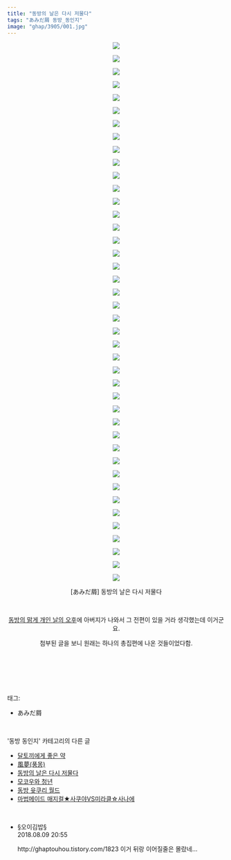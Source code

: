 ```yaml
---
title: "동방의 날은 다시 저물다"
tags: "あみだ屑 동방_동인지"
image: "ghap/3905/001.jpg"
---
```

<div class="article">
<p style="text-align: center; clear: none; float: none;"><img src="{{ site.nasurl }}/ghap/3905/001.jpg"/></p>
<p style="text-align: center; clear: none; float: none;"><img src="{{ site.nasurl }}/ghap/3905/002.jpg"/></p>
<p style="text-align: center; clear: none; float: none;"><img src="{{ site.nasurl }}/ghap/3905/003.jpg"/></p>
<p style="text-align: center; clear: none; float: none;"><img src="{{ site.nasurl }}/ghap/3905/004.jpg"/></p>
<p style="text-align: center; clear: none; float: none;"><img src="{{ site.nasurl }}/ghap/3905/005.jpg"/></p>
<p style="text-align: center; clear: none; float: none;"><img src="{{ site.nasurl }}/ghap/3905/006.jpg"/></p>
<p style="text-align: center; clear: none; float: none;"><img src="{{ site.nasurl }}/ghap/3905/007.jpg"/></p>
<p style="text-align: center; clear: none; float: none;"><img src="{{ site.nasurl }}/ghap/3905/008.jpg"/></p>
<p style="text-align: center; clear: none; float: none;"><img src="{{ site.nasurl }}/ghap/3905/009.jpg"/></p>
<p style="text-align: center; clear: none; float: none;"><img src="{{ site.nasurl }}/ghap/3905/010.jpg"/></p>
<p style="text-align: center; clear: none; float: none;"><img src="{{ site.nasurl }}/ghap/3905/011.jpg"/></p>
<p style="text-align: center; clear: none; float: none;"><img src="{{ site.nasurl }}/ghap/3905/012.jpg"/></p>
<p style="text-align: center; clear: none; float: none;"><img src="{{ site.nasurl }}/ghap/3905/013.jpg"/></p>
<p style="text-align: center; clear: none; float: none;"><img src="{{ site.nasurl }}/ghap/3905/014.jpg"/></p>
<p style="text-align: center; clear: none; float: none;"><img src="{{ site.nasurl }}/ghap/3905/015.jpg"/></p>
<p style="text-align: center; clear: none; float: none;"><img src="{{ site.nasurl }}/ghap/3905/016.jpg"/></p>
<p style="text-align: center; clear: none; float: none;"><img src="{{ site.nasurl }}/ghap/3905/017.jpg"/></p>
<p style="text-align: center; clear: none; float: none;"><img src="{{ site.nasurl }}/ghap/3905/018.jpg"/></p>
<p style="text-align: center; clear: none; float: none;"><img src="{{ site.nasurl }}/ghap/3905/019.jpg"/></p>
<p style="text-align: center; clear: none; float: none;"><img src="{{ site.nasurl }}/ghap/3905/020.jpg"/></p>
<p style="text-align: center; clear: none; float: none;"><img src="{{ site.nasurl }}/ghap/3905/021.jpg"/></p>
<p style="text-align: center; clear: none; float: none;"><img src="{{ site.nasurl }}/ghap/3905/022.jpg"/></p>
<p style="text-align: center; clear: none; float: none;"><img src="{{ site.nasurl }}/ghap/3905/023.jpg"/></p>
<p style="text-align: center; clear: none; float: none;"><img src="{{ site.nasurl }}/ghap/3905/024.jpg"/></p>
<p style="text-align: center; clear: none; float: none;"><img src="{{ site.nasurl }}/ghap/3905/025.jpg"/></p>
<p style="text-align: center; clear: none; float: none;"><img src="{{ site.nasurl }}/ghap/3905/026.jpg"/></p>
<p style="text-align: center; clear: none; float: none;"><img src="{{ site.nasurl }}/ghap/3905/027.jpg"/></p>
<p style="text-align: center; clear: none; float: none;"><img src="{{ site.nasurl }}/ghap/3905/028.jpg"/></p>
<p style="text-align: center; clear: none; float: none;"><img src="{{ site.nasurl }}/ghap/3905/029.jpg"/></p>
<p style="text-align: center; clear: none; float: none;"><img src="{{ site.nasurl }}/ghap/3905/030.jpg"/></p>
<p style="text-align: center; clear: none; float: none;"><img src="{{ site.nasurl }}/ghap/3905/031.jpg"/></p>
<p style="text-align: center; clear: none; float: none;"><img src="{{ site.nasurl }}/ghap/3905/032.jpg"/></p>
<p style="text-align: center; clear: none; float: none;"><img src="{{ site.nasurl }}/ghap/3905/033.jpg"/></p>
<p style="text-align: center; clear: none; float: none;"><img src="{{ site.nasurl }}/ghap/3905/034.jpg"/></p>
<p style="text-align: center; clear: none; float: none;"><img src="{{ site.nasurl }}/ghap/3905/035.jpg"/></p>
<p style="text-align: center; clear: none; float: none;"><img src="{{ site.nasurl }}/ghap/3905/036.jpg"/></p>
<p style="text-align: center; clear: none; float: none;"><img src="{{ site.nasurl }}/ghap/3905/037.jpg"/></p>
<p style="text-align: center; clear: none; float: none;"><img src="{{ site.nasurl }}/ghap/3905/038.jpg"/></p>
<p style="text-align: center; clear: none; float: none;"><img src="{{ site.nasurl }}/ghap/3905/039.jpg"/></p>
<p style="text-align: center; clear: none; float: none;"><img src="{{ site.nasurl }}/ghap/3905/040.jpg"/></p>
<p style="text-align: center; clear: none; float: none;"><img src="{{ site.nasurl }}/ghap/3905/041.jpg"/></p>
<p style="text-align: center; clear: none; float: none;"><img src="{{ site.nasurl }}/ghap/3905/042.jpg"/></p>
<p style="text-align: center; clear: none; float: none;">[あみだ屑] 동방의 날은 다시 저물다</p>
<p style="text-align: center; clear: none; float: none;"><br/></p>
<p style="text-align: center; clear: none; float: none;"><a class="tx-link" href="http://ghaptouhou.tistory.com/736" target="_blank">동방의 맑게 개인 날의 오후</a>에 아버지가 나와서 그 전편이 있을 거라 생각했는데 이거군요.</p>
<p style="text-align: center; clear: none; float: none;">첨부된 글을 보니 원래는 하나의 총집편에 나온 것들이었다함.</p>
<p style="text-align: center; clear: none; float: none;"><br/></p>
<p><br/></p>
</div><br/>
<div class="tagTrail">
<p>태그: </p>
<ul>
<li>あみだ屑</li>
</ul>
</div><br/>
<div class="another">
<p>'동방 동인지' 카테고리의 다른 글</p>
<ul>
<li><a href="/2017-10-23-ghap_3907">달토끼에게 좋은 약</a></li>
<li><a href="/2017-10-23-ghap_3906">風夢(풍몽)</a></li>
<li><a href="/2017-10-23-ghap_3905">동방의 날은 다시 저물다</a></li>
<li><a href="/2017-10-23-ghap_3904">모코우와 청년</a></li>
<li><a href="/2017-10-23-ghap_3903">동방 윳쿠리 월드</a></li>
<li><a href="/2017-10-23-ghap_3902">마법메이드 매지컬★사쿠야VS미라클☆사나에</a></li>
</ul>
</div><br/>
<div class="cb_module cb_fluid">
<div class="cb_wrt cb_profile">
<div class="comment">
<ul>
<li class="cb_thumb_off" id="comment15304576">
<div class="cb_comment_area">
<div class="cb_info_area">
<div class="cb_section">
<span class="cb_nick_name">§오이김밥§</span>
</div>
<div class="cb_section">
<span class="cb_date">2018.08.09 20:55 </span>
</div>
</div>
<div class="cb_dsc_comment">
<p class="cb_dsc">
											http://ghaptouhou.tistory.com/1823 이거 뒤랑 이어질줄은 몰랐네...
										</p>
</div>
</div></li>
</ul>
</div>
</div><!-- commentList close -->
</div><br/>
